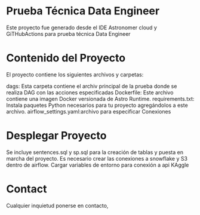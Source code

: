Prueba Técnica Data Engineer
========

Este proyecto fue generado desde el IDE Astronomer cloud y GiTHubActions para prueba técnica Data Engineer 

Contenido del Proyecto
===========================
El proyecto contiene los siguientes archivos y carpetas:

dags: Esta carpeta contiene el archiv principal de la prueba donde se realiza DAG con las acciones especificadas
Dockerfile: Este archivo contiene una imagen Docker versionada de Astro Runtime.
requirements.txt: Instala paquetes Python necesarios para tu proyecto agregándolos a este archivo.
airflow_settings.yaml:archivo para especificar Conexiones

Desplegar Proyecto
===========================

Se incluye sentences.sql y sp.sql para la creación de tablas y puesta en marcha del proyecto.
Es necesario crear las conexiones a snowflake y S3 dentro de airflow.
Cargar variables de entorno para conexión a api KAggle

Contact
=======

Cualquier inquietud ponerse en contacto, 

